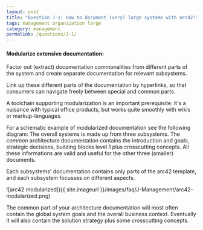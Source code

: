 ```yaml
---
layout: post
title: "Question J-1: How to document (very) large systems with arc42?"
tags: management organization large
category: management
permalink: /questions/J-1/
---
```



#### Modularize extensive documentation:

Factor out (extract) documentation commonalities from different parts of the system and create separate documentation for relevant subsystems.

Link up these different parts of the documentation by hyperlinks,
so that consumers can navigate freely between special and common parts.

A toolchain supporting modularization is an important prerequisite:
it's a nuisance with typical office products, but works quite
smoothly with wikis or markup-languages.  

For a schematic example of modularized documentation see the following diagram: The overall systems is made up from three subsystems. The _common_ architecture documentation contains the introduction and goals, strategic decisions, building blocks level 1 plus crosscutting concepts. All these informations are valid and useful for the other three (smaller) documents.

Each subsystems' documentation contains only parts of the arc42 template, and each subsystem focusses on different aspects.


![arc42 modularized]({{ site.imageurl }}/images/faq/J-Management/arc42-modularized.png)

The common part of your architecture documentation will most often contain
the global system goals and the overall business context. Eventually
it will also contain the solution strategy plus some crosscutting concepts.
